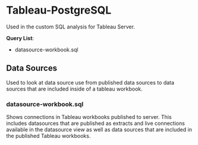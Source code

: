 # Tableau-PostgreSQL

Used in the custom SQL analysis for Tableau Server.  

**Query List**: 

* datasource-workbook.sql

## Data Sources

Used to look at data source use from published data sources to data sources that are included inside of a tableau workbook.

### datasource-workbook.sql

Shows connections in Tableau workbooks published to server.  This includes datasources that are published as extracts and live connections available in the datasource view as well as data sources that are included in the published Tableau workbooks.